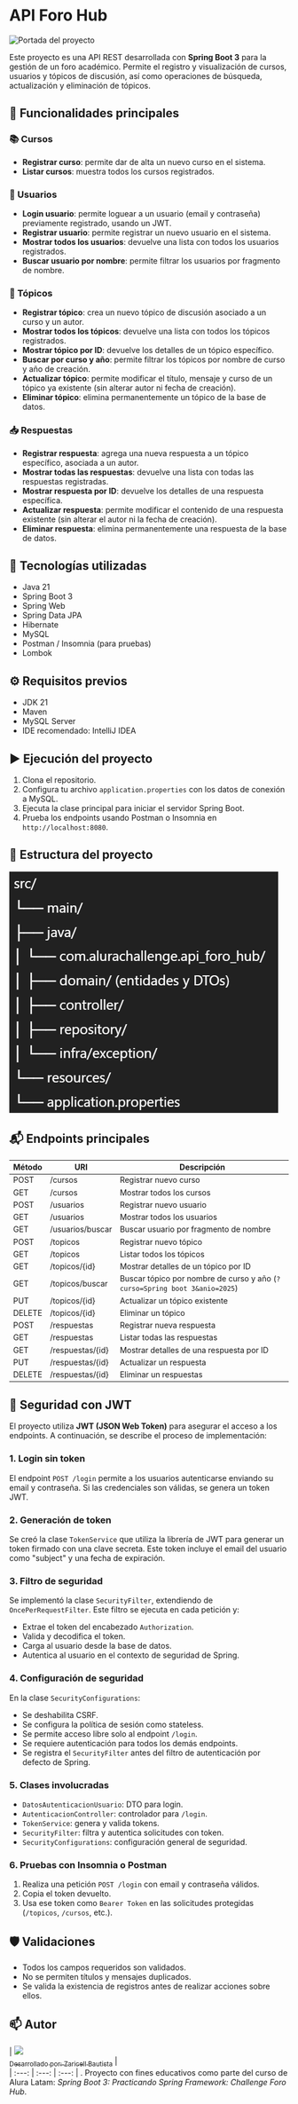 # API Foro Hub
![Portada del proyecto](imagenes/portada.png)

Este proyecto es una API REST desarrollada con **Spring Boot 3** para la gestión de un foro académico. Permite el registro y visualización de cursos, usuarios y tópicos de discusión, así como operaciones de búsqueda, actualización y eliminación de tópicos.

## 📌 Funcionalidades principales

### 📚 Cursos
- **Registrar curso**: permite dar de alta un nuevo curso en el sistema.
- **Listar cursos**: muestra todos los cursos registrados.

### 👤 Usuarios
- **Login usuario**: permite loguear a un usuario (email y contraseña) previamente registrado, usando un JWT.
- **Registrar usuario**: permite registrar un nuevo usuario en el sistema.
- **Mostrar todos los usuarios**: devuelve una lista con todos los usuarios registrados.
- **Buscar usuario por nombre**: permite filtrar los usuarios por fragmento de nombre.

### 💬 Tópicos
- **Registrar tópico**: crea un nuevo tópico de discusión asociado a un curso y un autor.
- **Mostrar todos los tópicos**: devuelve una lista con todos los tópicos registrados.
- **Mostrar tópico por ID**: devuelve los detalles de un tópico específico.
- **Buscar por curso y año**: permite filtrar los tópicos por nombre de curso y año de creación.
- **Actualizar tópico**: permite modificar el título, mensaje y curso de un tópico ya existente (sin alterar autor ni fecha de creación).
- **Eliminar tópico**: elimina permanentemente un tópico de la base de datos.

### 📥 Respuestas
- **Registrar respuesta**: agrega una nueva respuesta a un tópico específico, asociada a un autor.
- **Mostrar todas las respuestas**: devuelve una lista con todas las respuestas registradas.
- **Mostrar respuesta por ID**: devuelve los detalles de una respuesta específica.
- **Actualizar respuesta**: permite modificar el contenido de una respuesta existente (sin alterar el autor ni la fecha de creación).
- **Eliminar respuesta**: elimina permanentemente una respuesta de la base de datos.


## 🚀 Tecnologías utilizadas
- Java 21
- Spring Boot 3
- Spring Web
- Spring Data JPA
- Hibernate
- MySQL
- Postman / Insomnia (para pruebas)
- Lombok

## ⚙️ Requisitos previos
- JDK 21
- Maven
- MySQL Server
- IDE recomendado: IntelliJ IDEA

## ▶️ Ejecución del proyecto
1. Clona el repositorio.
2. Configura tu archivo `application.properties` con los datos de conexión a MySQL.
3. Ejecuta la clase principal para iniciar el servidor Spring Boot.
4. Prueba los endpoints usando Postman o Insomnia en `http://localhost:8080`.

## 📄 Estructura del proyecto
![Estructura del proyecto](imagenes/estructura%20del%20proyecto.png)


## 📬 Endpoints principales

| Método | URI                          | Descripción                                                                |
|--------|------------------------------|----------------------------------------------------------------------------|
| POST   | /cursos                      | Registrar nuevo curso                                                      |
| GET    | /cursos                      | Mostrar todos los cursos                                                   |
| POST   | /usuarios                    | Registrar nuevo usuario                                                    |
| GET    | /usuarios                    | Mostrar todos los usuarios                                                 |
| GET    | /usuarios/buscar             | Buscar usuario por fragmento de nombre                                     |
| POST   | /topicos                     | Registrar nuevo tópico                                                     |
| GET    | /topicos                     | Listar todos los tópicos                                                   |
| GET    | /topicos/{id}                | Mostrar detalles de un tópico por ID                                       |
| GET    | /topicos/buscar              | Buscar tópico por nombre de curso y año (`?curso=Spring boot 3&anio=2025`) |
| PUT    | /topicos/{id}                | Actualizar un tópico existente                                             |
| DELETE | /topicos/{id}                | Eliminar un tópico                                                         |
| POST   | /respuestas                  | Registrar nueva respuesta                                                  |
| GET    | /respuestas                  | Listar todas las respuestas                                                |
| GET    | /respuestas/{id}             | Mostrar detalles de una respuesta por ID                                   |
| PUT    | /respuestas/{id}             | Actualizar un respuesta                                                    |
| DELETE | /respuestas/{id}             | Eliminar un respuestas                                                     |

## 🔐 Seguridad con JWT

El proyecto utiliza **JWT (JSON Web Token)** para asegurar el acceso a los endpoints. A continuación, se describe el proceso de implementación:

### 1. Login sin token
El endpoint `POST /login` permite a los usuarios autenticarse enviando su email y contraseña. Si las credenciales son válidas, se genera un token JWT.

### 2. Generación de token
Se creó la clase `TokenService` que utiliza la librería de JWT para generar un token firmado con una clave secreta. Este token incluye el email del usuario como "subject" y una fecha de expiración.

### 3. Filtro de seguridad
Se implementó la clase `SecurityFilter`, extendiendo de `OncePerRequestFilter`. Este filtro se ejecuta en cada petición y:
- Extrae el token del encabezado `Authorization`.
- Valida y decodifica el token.
- Carga al usuario desde la base de datos.
- Autentica al usuario en el contexto de seguridad de Spring.

### 4. Configuración de seguridad
En la clase `SecurityConfigurations`:
- Se deshabilita CSRF.
- Se configura la política de sesión como stateless.
- Se permite acceso libre solo al endpoint `/login`.
- Se requiere autenticación para todos los demás endpoints.
- Se registra el `SecurityFilter` antes del filtro de autenticación por defecto de Spring.

### 5. Clases involucradas
- `DatosAutenticacionUsuario`: DTO para login.
- `AutenticacionController`: controlador para `/login`.
- `TokenService`: genera y valida tokens.
- `SecurityFilter`: filtra y autentica solicitudes con token.
- `SecurityConfigurations`: configuración general de seguridad.

### 6. Pruebas con Insomnia o Postman
1. Realiza una petición `POST /login` con email y contraseña válidos.
2. Copia el token devuelto.
3. Usa ese token como `Bearer Token` en las solicitudes protegidas (`/topicos`, `/cursos`, etc.).

## 🛡️ Validaciones
- Todos los campos requeridos son validados.
- No se permiten títulos y mensajes duplicados.
- Se valida la existencia de registros antes de realizar acciones sobre ellos.

## 📫 Autor
| [<img src="https://avatars.githubusercontent.com/u/196402413?v=4" width=115><br><sub>Desarrollado por: Zaricell Bautista</sub>](https://github.com/Midori-Mirai) |  
| :---: | :---: | :---: |
. Proyecto con fines educativos como parte del curso de Alura Latam: *Spring Boot 3: Practicando Spring Framework: Challenge Foro Hub*.

